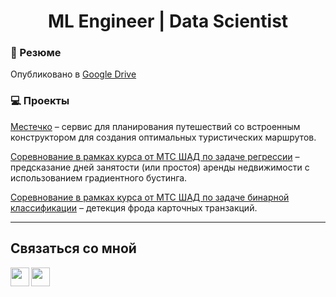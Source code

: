 <h1 align="center">ML Engineer | Data Scientist</h1>

### 📄 Резюме

Опубликовано в [Google Drive](ССЫЛКА)

### 💻 Проекты

[Местечко](https://github.com/Denis-Sukharev/hotel-search-system) – сервис для планирования путешествий со встроенным конструктором для создания оптимальных туристических маршрутов.

[Соревнование в рамках курса от МТС ШАД по задаче регрессии](https://github.com/Denis-Sukharev/mts_regression_competition) – предсказание дней занятости (или простоя) аренды недвижимости с использованием градиентного бустинга.

[Соревнование в рамках курса от МТС ШАД по задаче бинарной классификации](https://github.com/Denis-Sukharev/mts_regression_competition) – детекция фрода карточных транзакций.

---

## Связаться со мной
[<img align="left" width="30px" src="https://cdn.simpleicons.org/gmail/black/white" />](mailto:sukharev.original@gmail.com)
[<img align="left" width="30px" src="https://cdn.simpleicons.org/telegram/black/white" />](https://t.me/denis_sukharev)


